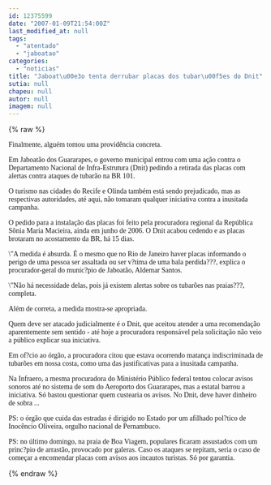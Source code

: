 ```yaml
---
id: 12375599
date: "2007-01-09T21:54:00Z"
last_modified_at: null
tags:
  - "atentado"
  - "jaboatao"
categories:
  - "noticias"
title: "Jaboat\u00e3o tenta derrubar placas dos tubar\u00f5es do Dnit"
sutia: null
chapeu: null
autor: null
imagem: null
---
```

{% raw %}
<p><P><FONT face=Verdana>Finalmente, alguém tomou uma providência concreta.</FONT></P></p>
<p><P><FONT face=Verdana>Em Jaboatão dos Guararapes, o governo municipal entrou com uma ação contra o Departamento Nacional de Infra-Estrutura (Dnit) pedindo a retirada das placas com alertas contra ataques de tubarão na BR 101.</FONT></P></p>
<p><P><FONT face=Verdana>O turismo nas cidades do Recife e Olinda também está sendo prejudicado, mas as respectivas autoridades, até aqui, não tomaram qualquer iniciativa contra a inusitada campanha.</FONT></P></p>
<p><P><FONT face=Verdana>O pedido para a instalação das placas foi feito pela procuradora regional da República Sônia Maria Macieira,&nbsp;ainda em junho de 2006. O Dnit acabou cedendo e as placas brotaram no acostamento da BR, há 15 dias.</FONT></P></p>
<p><P><FONT face=Verdana>\"A medida é absurda. É o mesmo que no Rio de Janeiro haver placas informando o perigo de uma pessoa ser assaltada ou ser v?tima de uma bala perdida???, explica o procurador-geral do munic?pio de Jaboatão, Aldemar Santos.&nbsp;</FONT></P></p>
<p><P><FONT face=Verdana>\"Não há necessidade delas, pois já existem alertas sobre os tubarões nas praias???, completa. <BR></FONT></P></p>
<p><P><FONT face=Verdana>Além de correta, a medida mostra-se apropriada. </FONT></P></p>
<p><P><FONT face=Verdana>Quem deve ser atacado judicialmente é o Dnit, que aceitou atender a uma recomendação aparentemente sem sentido - até hoje a procuradora responsável pela solicitação não veio a público explicar sua iniciativa.</FONT></P></p>
<p><P><FONT face=Verdana>Em of?cio ao órgão, a procuradora citou que estava ocorrendo matança indiscriminada de tubarões em nossa costa, como uma das justificativas para a inusitada campanha.</FONT></P></p>
<p><P><FONT face=Verdana>Na Infraero, a mesma procuradora do Ministério Público federal tentou colocar avisos sonoros até no sistema de som do Aeroporto dos Guararapes, mas a estatal barrou a iniciativa. Só bastou questionar quem custearia os avisos. No Dnit, deve haver dinheiro de sobra ...</FONT></P></p>
<p><P><FONT face=Verdana>PS: o órgão que cuida das estradas é dirigido no Estado por um afilhado pol?tico de Inocêncio Oliveira, orgulho nacional de Pernambuco.</FONT></P></p>
<p><P><FONT face=Verdana>PS: no último domingo, na praia de Boa Viagem, populares ficaram assustados com um princ?pio de arrastão, provocado por galeras. Caso os ataques se repitam, seria o caso de começar a encomendar placas com avisos aos incautos turistas. Só por garantia.</FONT></P> </p>
{% endraw %}